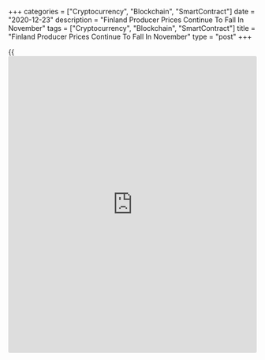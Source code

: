 +++
categories = ["Cryptocurrency", "Blockchain", "SmartContract"]
date = "2020-12-23"
description = "Finland Producer Prices Continue To Fall In November"
tags = ["Cryptocurrency", "Blockchain", "SmartContract"]
title = "Finland Producer Prices Continue To Fall In November"
type = "post"
+++

{{<iframe id="large-banner" src="https://www.bounty.group/#slide=26.0" width="100%" height="600" scrolling="no" style="border: 0px solid rgb(216, 221, 230); border-radius: 3px;">}}

Finland's producer prices continued to decline in November, data from
Statistics Finland showed on Wednesday.

Producer prices decreased 4.6 percent year-on-year in November,
following a 5.4 percent decline in October.

On a month-on-month basis, producer prices rose 0.7 percent in November,
after a 0.2 percent decline in the prior month.

The decline in the producer prices for manufactured products was
particularly attributable to fallen prices of oil products, electricity,
and pulp, paper, paperboard and cardboard from November last year.

Import prices declined 7.1 percent annually in November and export
prices fell by 5.7 percent.

For comments and feedback [contact](https://www.playgroundfx.com/contact/): editorial@rtt[news](https://www.letsplayfx.com/blog/forex-news-website/).com

[Economic News][1]

 **What parts of the world are seeing the best (and worst) economic
performances lately? Click[here][2] to check out our [Econ Scorecard][2]
and find out! See up-to-the-moment [ranking](https://www.playgroundfx.com/blog/crypto-exchange-ranking/)s for the best and worst
performers in [GDP][2], [unemployment rate][3], [inflation][4] and much
more.**

   1. www.rtt[news](https://www.letsplayfx.com/blog/forex-news-website/).com/Content/EconomicNews.aspx
   2. www.rtt[news](https://www.letsplayfx.com/blog/forex-news-website/).com/economic-scorecard/world-rank/GDP/highest-performance.aspx
   3. www.rtt[news](https://www.letsplayfx.com/blog/forex-news-website/).com/economic-scorecard/world-rank/unemployment-rate/lowest-performance.aspx
   4. www.rtt[news](https://www.letsplayfx.com/blog/forex-news-website/).com/economic-scorecard/world-rank/CPI/highest-performance.aspx